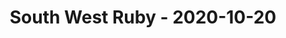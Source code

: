 ---
layout: post
title: South West Ruby - 2020-10-20
datetime: '2020-10-20T19:00:00+01:00'
name: South West Ruby
external_url: https://www.meetup.com/south-west-ruby/events/273934815/
online_event: true
year_month: 2020-10
---